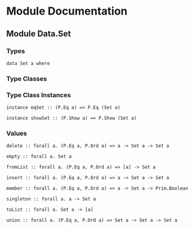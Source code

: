 # Module Documentation
## Module Data.Set

### Types

    data Set a where


### Type Classes


### Type Class Instances

    instance eqSet :: (P.Eq a) => P.Eq (Set a)

    instance showSet :: (P.Show a) => P.Show (Set a)


### Values

    delete :: forall a. (P.Eq a, P.Ord a) => a -> Set a -> Set a

    empty :: forall a. Set a

    fromList :: forall a. (P.Eq a, P.Ord a) => [a] -> Set a

    insert :: forall a. (P.Eq a, P.Ord a) => a -> Set a -> Set a

    member :: forall a. (P.Eq a, P.Ord a) => a -> Set a -> Prim.Boolean

    singleton :: forall a. a -> Set a

    toList :: forall a. Set a -> [a]

    union :: forall a. (P.Eq a, P.Ord a) => Set a -> Set a -> Set a



